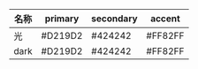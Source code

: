 | 名称  | primary | secondary | accent |
| --- | ------- | --------- | ------ |
| 光 | #D219D2 | #424242 | #FF82FF |
| dark | #D219D2 | #424242 | #FF82FF |
